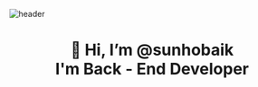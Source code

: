 ![header](https://capsule-render.vercel.app/api?type=wave&color=auto&height=500&section=header&text=Preferbaik&fontSize=90)

<div align=center><h1>👋 Hi, I’m @sunhobaik <br> I'm Back - End Developer </h1></div>
